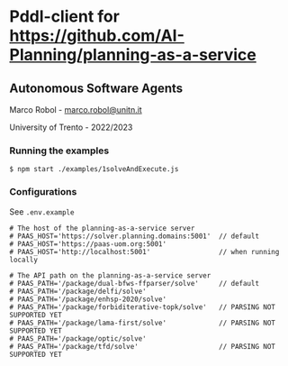 # Pddl-client for https://github.com/AI-Planning/planning-as-a-service

## Autonomous Software Agents

Marco Robol - marco.robol@unitn.it

University of Trento - 2022/2023


### Running the examples

`$ npm start ./examples/1solveAndExecute.js`


### Configurations

See `.env.example`

```
# The host of the planning-as-a-service server
# PAAS_HOST='https://solver.planning.domains:5001'  // default
# PAAS_HOST='https://paas-uom.org:5001'
# PAAS_HOST='http://localhost:5001'                 // when running locally

# The API path on the planning-as-a-service server
# PAAS_PATH='/package/dual-bfws-ffparser/solve'     // default
# PAAS_PATH='/package/delfi/solve'
# PAAS_PATH='/package/enhsp-2020/solve'
# PAAS_PATH='/package/forbiditerative-topk/solve'   // PARSING NOT SUPPORTED YET
# PAAS_PATH='/package/lama-first/solve'             // PARSING NOT SUPPORTED YET
# PAAS_PATH='/package/optic/solve'
# PAAS_PATH='/package/tfd/solve'                    // PARSING NOT SUPPORTED YET
``````